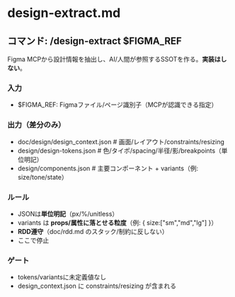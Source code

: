 # design-extract.md

## コマンド: /design-extract $FIGMA_REF
Figma MCPから設計情報を抽出し、AI/人間が参照するSSOTを作る。**実装はしない**。

### 入力
- $FIGMA_REF: Figmaファイル/ページ識別子（MCPが認識できる指定）

### 出力（差分のみ）
- doc/design/design_context.json   # 画面/レイアウト/constraints/resizing
- design/design-tokens.json        # 色/タイポ/spacing/半径/影/breakpoints（単位明記）
- design/components.json           # 主要コンポーネント + variants（例: size/tone/state）

### ルール
- JSONは**単位明記**（px/%/unitless）
- variants は **props/属性に落とせる粒度**（例: { size:["sm","md","lg"] }）
- **RDD遵守**（doc/rdd.md のスタック/制約に反しない）
- ここで停止

### ゲート
- tokens/variantsに未定義値なし
- design_context.json に constraints/resizing が含まれる
